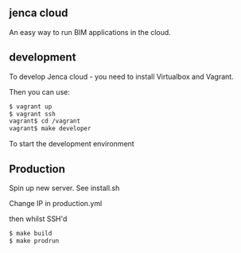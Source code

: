 ## jenca cloud

An easy way to run BIM applications in the cloud.

## development

To develop Jenca cloud - you need to install Virtualbox and Vagrant.

Then you can use:

```bash
$ vagrant up
$ vagrant ssh
vagrant$ cd /vagrant
vagrant$ make developer
```

To start the development environment

## Production

Spin up new server. See install.sh

Change IP in production.yml

then whilst SSH'd

```bash
$ make build
$ make prodrun
```
